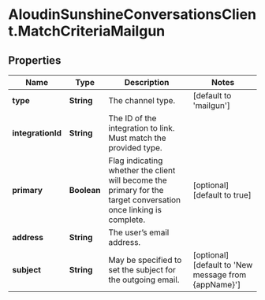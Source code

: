 # AloudinSunshineConversationsClient.MatchCriteriaMailgun

## Properties

Name | Type | Description | Notes
------------ | ------------- | ------------- | -------------
**type** | **String** | The channel type. | [default to &#39;mailgun&#39;]
**integrationId** | **String** | The ID of the integration to link. Must match the provided type. | 
**primary** | **Boolean** | Flag indicating whether the client will become the primary for the target conversation once linking is complete. | [optional] [default to true]
**address** | **String** | The user’s email address. | 
**subject** | **String** | May be specified to set the subject for the outgoing email. | [optional] [default to &#39;New message from {appName}&#39;]


